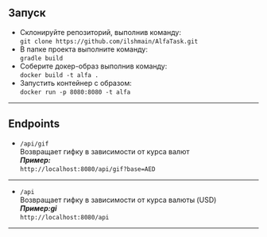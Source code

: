 ## Запуск
- Склонируйте репозиторий, выполнив команду:   
`git clone https://github.com/ilshmain/AlfaTask.git`   
- В папке проекта выполните команду:     
`gradle build`   
- Соберите докер-образ выполнив команду:    
`docker build -t alfa .`   
- Запустить контейнер с образом:   
`docker run -p 8080:8080 -t alfa`   
***
## Endpoints
- `/api/gif`  
Возвращает гифку в зависимости от курса валют  
**_Пример:_**   
`http://localhost:8080/api/gif?base=AED`
------
- `/api`  
Возвращает гифку в зависимости от курса валюты (USD)    
**_Пример:gi_**   
`http://localhost:8080/api`
***